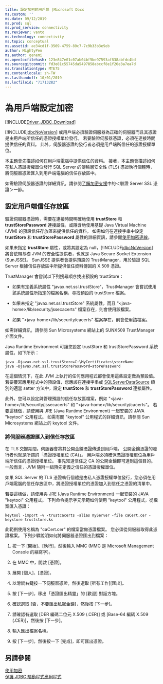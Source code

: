 ```yaml
---
title: 設定加密的用戶端 |Microsoft Docs
ms.custom: ''
ms.date: 09/12/2019
ms.prod: sql
ms.prod_service: connectivity
ms.reviewer: vanto
ms.technology: connectivity
ms.topic: conceptual
ms.assetid: ae34cd1f-3569-4759-80c7-7c9b33b3e9eb
author: MightyPen
ms.author: genemi
ms.openlocfilehash: 123e847e01c07ab04bf5be97593af838abfdc4bd
ms.sourcegitcommit: fd3e81c55745da5497858abccf8e1f26e3a7ea7d
ms.translationtype: MTE75
ms.contentlocale: zh-TW
ms.lasthandoff: 10/01/2019
ms.locfileid: "71713282"
---
```

# <a name="configuring-the-client-for-encryption"></a>為用戶端設定加密
[!INCLUDE[Driver_JDBC_Download](../../includes/driver_jdbc_download.md)]

  [!INCLUDE[jdbcNoVersion](../../includes/jdbcnoversion_md.md)] 或用戶端必須驗證伺服器為正確的伺服器而且其憑證是由用戶端所信任的憑證授權單位發行。 若要驗證伺服器憑證，必須在連接時間提供信任的資料。 此外，伺服器憑證的發行者必須是用戶端所信任的憑證授權單位。  
  
 本主題會先描述如何在用戶端電腦中提供信任的資料。 接著，本主題會描述如何在私人憑證授權單位發行 SQL Server 的傳輸層安全性 (TLS) 憑證執行個體時，將伺服器憑證匯入到用戶端電腦的信任存放區中。  
  
 如需驗證伺服器憑證的詳細資訊，請參閱[了解加密支援](../../connect/jdbc/understanding-ssl-support.md)中的＜驗證 Server SSL 憑證＞一節。  
  
## <a name="configuring-the-client-trust-store"></a>設定用戶端信任存放區 
 驗證伺服器憑證時，需要在連接時間明確地使用 **trustStore** 和 **trustStorePassword** 連接屬性，或隱含地使用基礎 Java Virtual Machine (JVM) 的預設信任存放區來提供信任的資料。 如需如何在連接字串中設定 **trustStore** 和 **trustStorePassword** 屬性的詳細資訊，請參閱[使用加密連線](../../connect/jdbc/connecting-with-ssl-encryption.md)。  
  
 如果未指定 **trustStore** 屬性，或將其設定為 null，[!INCLUDE[jdbcNoVersion](../../includes/jdbcnoversion_md.md)] 將會依賴基礎 JVM 的安全性提供者，也就是 Java Secure Socket Extension (SunJSSE)。 SunJSSE 提供者會提供預設的 TrustManager，用於驗證 SQL Server 根據信任存放區中所提供信任資料傳回的 X.509 憑證。  
  
 TrustManager 會嘗試以下列搜尋順序找出預設的 trustStore：  
  
-   如果有定義系統屬性 "javax.net.ssl.trustStore"，TrustManager 會嘗試使用該系統屬性所指定的檔案名稱，尋找預設的 trustStore 檔案。  
  
-   如果未指定 "javax.net.ssl.trustStore" 系統屬性，而且 "\<java-home>/lib/security/jssecacerts" 檔案存在，則會使用該檔案。  
  
-   如果 "\<java-home>/lib/security/cacerts" 檔案存在，則會使用該檔案。  
  
 如需詳細資訊，請參閱 Sun Microsystems 網站上的 SUNX509 TrustManager 介面文件。  
  
 Java Runtime Environment 可讓您設定 trustStore 和 trustStorePassword 系統屬性，如下所示：  
  
```  
java -Djavax.net.ssl.trustStore=C:\MyCertificates\storeName  
java -Djavax.net.ssl.trustStorePassword=storePassword  
```  
  
 在這個情況下，在此 JVM 上執行的任何應用程式都會使用這些設定做為預設值。 若要覆寫應用程式中的預設值，您應該在連接字串或 [SQLServerDataSource](../../connect/jdbc/reference/sqlserverdatasource-class.md) 類別的適當 setter 方法中，設定 **trustStore** 和 **trustStorePassword** 連接屬性。  
  
 此外，您可以設定與管理預設的信任存放區檔案，例如 "\<java-home>/lib/security/jssecacerts" 和 "\<java-home>/lib/security/cacerts"。 若要這樣做，請使用與 JRE (Java Runtime Environment) 一起安裝的 JAVA "keytool" 公用程式。 如需有關 "keytool" 公用程式的詳細資訊，請參閱 Sun Microsystems 網站上的 keytool 文件。  
  
### <a name="importing-the-server-certificate-to-trust-store"></a>將伺服器憑證匯入到信任存放區  
 在 TLS 交握期間，伺服器會將其公開金鑰憑證傳送到用戶端。 公開金鑰憑證的發行者也就是所謂的「憑證授權單位 (CA)」。 用戶端必須確保憑證授權單位為用戶端所信任的憑證授權單位。 事先知道信任之 CA 的公開金鑰即可達到這個目的。 一般而言，JVM 隨附一組預先定義之信任的憑證授權單位。  
  
 如果 SQL Server 的 TLS 憑證執行個體是由私人憑證授權單位發行，您必須在用戶端電腦的信任存放區中，將憑證授權單位的憑證加入到信任之憑證的清單中。  
  
 若要這樣做，請使用與 JRE (Java Runtime Environment) 一起安裝的 JAVA "keytool" 公用程式。 下列命令提示字元示範如何使用 "keytool" 公用程式，從檔案匯入憑證：  
  
```  
keytool -import -v -trustcacerts -alias myServer -file caCert.cer -keystore truststore.ks  
```  
  
 此範例使用名稱為 "caCert.cer" 的檔案當做憑證檔案。 您必須從伺服器取得此憑證檔案。 下列步驟說明如何將伺服器憑證匯出到檔案：  
  
1.  按一下 [開始]、[執行]，然後輸入 MMC (MMC 是 Microsoft Management Console 的縮寫字)。  
  
2.  在 MMC 中，開啟 [憑證]。  
  
3.  展開 [個人]、[憑證]。  
  
4.  以滑鼠右鍵按一下伺服器憑證，然後選取 [所有工作]\[匯出]。  
  
5.  按 [下一步]，移出「憑證匯出精靈」的 [歡迎] 對話方塊。  
  
6.  確認選取 [否，不要匯出私密金鑰]，然後按 [下一步]。  
  
7.  請確認有選取 [DER 編碼二位元 X.509 (.CER)] 或 [Base-64 編碼 X.509 (.CER)]，然後按 [下一步]。  
  
8.  輸入匯出檔案名稱。  
  
9. 按 [下一步]，然後按一下 [完成]，即可匯出憑證。  
  
## <a name="see-also"></a>另請參閱  
 [使用加密](../../connect/jdbc/using-ssl-encryption.md)   
 [保護 JDBC 驅動程式應用程式](../../connect/jdbc/securing-jdbc-driver-applications.md)